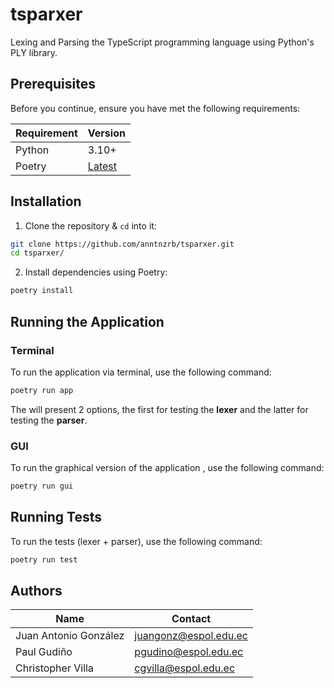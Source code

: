 # tsparxer

Lexing and Parsing the TypeScript programming language using Python's PLY library.

## Prerequisites

Before you continue, ensure you have met the following requirements:

| Requirement | Version                                                |
| ----------- | ------------------------------------------------------ |
| Python      | 3.10+                                                  |
| Poetry      | [Latest](https://python-poetry.org/docs/#installation) |

## Installation

1. Clone the repository & `cd` into it:

```sh
git clone https://github.com/anntnzrb/tsparxer.git
cd tsparxer/
```

2. Install dependencies using Poetry:

```sh
poetry install
```

## Running the Application

### Terminal

To run the application via terminal, use the following command:

```sh
poetry run app
```

The will present 2 options, the first for testing the **lexer** and the latter
for testing the **parser**.

### GUI

To run the graphical version of the application , use the following command:

```sh
poetry run gui
```

## Running Tests

To run the tests (lexer + parser), use the following command:

```sh
poetry run test
```

## Authors

| Name                  | Contact                                               |
| --------------------- | ----------------------------------------------------- |
| Juan Antonio González | [juangonz@espol.edu.ec](mailto:juangonz@espol.edu.ec) |
| Paul Gudiño           | [pgudino@espol.edu.ec](mailto:pgudino@espol.edu.ec)   |
| Christopher Villa     | [cgvilla@espol.edu.ec](mailto:cgvilla@espol.edu.ec)   |
